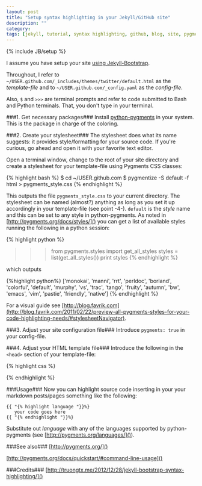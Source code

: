 ```yaml
---
layout: post
title: "Setup syntax highlighting in your Jekyll/GitHub site"
description: ""
category: 
tags: [jekyll, tutorial, syntax highlighting, github, blog, site, pygments]
---
```

{% include JB/setup %}

I assume you have setup your site [using Jekyll-Bootstrap](http://refp16.github.io/2013/09/23/make-a-siteblog-using-jekyll-and-github).

Throughout, I refer to 
`~/USER.github.com/_includes/themes/twitter/default.html` as the 
_template-file_ and 
to `~/USER.github.com/_config.yaml` as the _config-file_.

Also, `$` and `>>>` are terminal prompts and refer to code submitted to 
Bash and Python terminals. That, you don't type in your terminal.

###1. Get necessary packages###
Install [python-pygments](http://pygments.org/) in your system. This is the 
package in charge of the coloring.

###2. Create your stylesheet###
The stylesheet does what its name suggests: it provides style/formatting for
your source code. If you're curious, go ahead and open it with your favorite
text editor.

Open a terminal window, change to the root of your site directory and create a 
stylesheet for your template-file using Pygments CSS classes:

{% highlight bash %}
$ cd ~/USER.github.com
$ pygmentize -S default -f html > pygments_style.css
{% endhighlight %}

This outputs the file `pygments_style.css` to your current directory. The 
stylesheet can be named (almost?) anything as long as you set it up 
accordingly in your template-file (see point -4-).
`default` is 
the _style_ name and this can be set to any style in
python-pygments. As noted in [http://pygments.org/docs/styles/]() you can
get a list of available styles running the following in a python session:

{% highlight python %}
>>> from pygments.styles import get_all_styles
>>> styles = list(get_all_styles())
>>> print styles
{% endhighlight %}

which outputs

{%highlight python%}
['monokai', 'manni', 'rrt', 'perldoc', 'borland', 'colorful', 'default', 'murphy', 'vs', 'trac', 'tango', 'fruity', 'autumn', 'bw', 'emacs', 'vim', 'pastie', 'friendly', 'native']
{% endhighlight %}

For a visual guide see 
[http://blog.favrik.com](http://blog.favrik.com/2011/02/22/preview-all-pygments-styles-for-your-code-highlighting-needs/#stylesheetNavigator).

###3. Adjust your site configuration file###
Introduce `pygments: true` in your config-file.

###4. Adjust your HTML template file###
Introduce the following in the `<head>` section of your template-file:

{% highlight css %}
<link rel="stylesheet" href="/pygments_style.css">
{% endhighlight %}

###Usage###
Now you can highlight source code inserting in your your markdown posts/pages 
something like the following:

    {{ "{% highlight language "}}%}  
	   your code goes here  
	{{ "{% endhighlight "}}%}

Substitute out _language_ with any of the languages supported by 
python-pygments (see [http://pygments.org/languages/]()).

###See also###
[http://pygments.org/]()

[http://pygments.org/docs/quickstart/#command-line-usage]()

###Credits###
[http://truongtx.me/2012/12/28/jekyll-bootstrap-syntax-highlighting/]()


